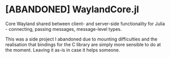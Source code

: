 # [ABANDONED] WaylandCore.jl
Core Wayland shared between client- and server-side functionality for Julia - connecting, passing messages, message-level types.

This was a side project I abandoned due to mounting difficulties and the realisation that bindings for the C library are simply more sensible to do at the moment. Leaving it as-is in case it helps someone.
